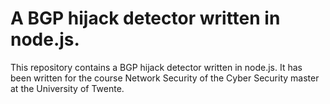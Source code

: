 # A BGP hijack detector written in node.js.

This repository contains a BGP hijack detector written in node.js. It has been written for the course Network Security of the Cyber Security master at the University of Twente.
